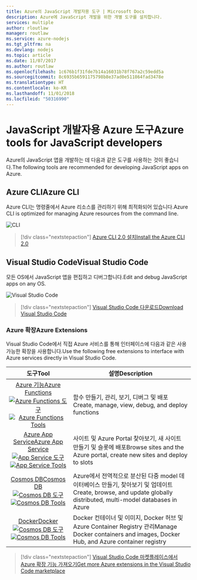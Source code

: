 ```yaml
---
title: Azure의 JavaScript 개발자용 도구 | Microsoft Docs
description: Azure에 JavaScript 개발을 위한 개별 도구를 설치합니다.
services: multiple
author: rloutlaw
manager: routlaw
ms.service: azure-nodejs
ms.tgt_pltfrm: na
ms.devlang: nodejs
ms.topic: article
ms.date: 11/07/2017
ms.author: routlaw
ms.openlocfilehash: 1c676b1f31fde7b14a16031b78f767a2c59edd5a
ms.sourcegitcommit: 8c6935b6591175798b8e37ad0e511864fad3478e
ms.translationtype: HT
ms.contentlocale: ko-KR
ms.lasthandoff: 11/01/2018
ms.locfileid: "50316990"
---
```

# <a name="azure-tools-for-javascript-developers"></a><span data-ttu-id="4ac4c-103">JavaScript 개발자용 Azure 도구</span><span class="sxs-lookup"><span data-stu-id="4ac4c-103">Azure tools for JavaScript developers</span></span>
<span data-ttu-id="4ac4c-104">Azure의 JavaScript 앱을 개발하는 데 다음과 같은 도구를 사용하는 것이 좋습니다.</span><span class="sxs-lookup"><span data-stu-id="4ac4c-104">The following tools are recommended for developing JavaScript apps on Azure.</span></span>

## <a name="azure-cli"></a><span data-ttu-id="4ac4c-105">Azure CLI</span><span class="sxs-lookup"><span data-stu-id="4ac4c-105">Azure CLI</span></span>
<span data-ttu-id="4ac4c-106">Azure CLI는 명령줄에서 Azure 리소스를 관리하기 위해 최적화되어 있습니다.</span><span class="sxs-lookup"><span data-stu-id="4ac4c-106">Azure CLI is optimized for managing Azure resources from the command line.</span></span>

![CLI](media/node-azure-tools/cli.png)
 
> [!div class="nextstepaction"]
> [<span data-ttu-id="4ac4c-108">Azure CLI 2.0 설치</span><span class="sxs-lookup"><span data-stu-id="4ac4c-108">Install the Azure CLI 2.0</span></span>](https://docs.microsoft.com/cli/azure/install-az-cli2)

## <a name="visual-studio-code"></a><span data-ttu-id="4ac4c-109">Visual Studio Code</span><span class="sxs-lookup"><span data-stu-id="4ac4c-109">Visual Studio Code</span></span>
<span data-ttu-id="4ac4c-110">모든 OS에서 JavaScript 앱을 편집하고 디버그합니다.</span><span class="sxs-lookup"><span data-stu-id="4ac4c-110">Edit and debug JavaScript apps on any OS.</span></span>

![Visual Studio Code](media/node-azure-tools/vs-code.png)

> [!div class="nextstepaction"]
> [<span data-ttu-id="4ac4c-112">Visual Studio Code 다운로드</span><span class="sxs-lookup"><span data-stu-id="4ac4c-112">Download Visual Studio Code</span></span>](https://code.visualstudio.com)

### <a name="azure-extensions"></a><span data-ttu-id="4ac4c-113">Azure 확장</span><span class="sxs-lookup"><span data-stu-id="4ac4c-113">Azure Extensions</span></span>
<span data-ttu-id="4ac4c-114">Visual Studio Code에서 직접 Azure 서비스를 통해 인터페이스에 다음과 같은 사용 가능한 확장을 사용합니다.</span><span class="sxs-lookup"><span data-stu-id="4ac4c-114">Use the following free extensions to interface with Azure services directly in Visual Studio Code.</span></span>

| <span data-ttu-id="4ac4c-115">도구</span><span class="sxs-lookup"><span data-stu-id="4ac4c-115">Tool</span></span> | <span data-ttu-id="4ac4c-116">설명</span><span class="sxs-lookup"><span data-stu-id="4ac4c-116">Description</span></span>  |
|:---------:|---------|
| [<span data-ttu-id="4ac4c-117">Azure 기능</span><span class="sxs-lookup"><span data-stu-id="4ac4c-117">Azure Functions</span></span>](https://marketplace.visualstudio.com/items?itemName=ms-azuretools.vscode-azurefunctions) <br> <span data-ttu-id="4ac4c-118">[![Azure Functions 도구](media/node-azure-tools/icon-azure-functions.png)](https://marketplace.visualstudio.com/items?itemName=ms-azuretools.vscode-azurefunctions)</span><span class="sxs-lookup"><span data-stu-id="4ac4c-118">[![Azure Functions Tools](media/node-azure-tools/icon-azure-functions.png)](https://marketplace.visualstudio.com/items?itemName=ms-azuretools.vscode-azurefunctions)</span></span> | <span data-ttu-id="4ac4c-119">함수 만들기, 관리, 보기, 디버그 및 배포</span><span class="sxs-lookup"><span data-stu-id="4ac4c-119">Create, manage, view, debug, and deploy functions</span></span>|
| [<span data-ttu-id="4ac4c-120">Azure App Service</span><span class="sxs-lookup"><span data-stu-id="4ac4c-120">Azure App Service</span></span>](https://marketplace.visualstudio.com/items?itemName=ms-azuretools.vscode-azureappservice) <br> <span data-ttu-id="4ac4c-121">[![App Service 도구](media/node-azure-tools/icon-azure-app-service.png)](https://marketplace.visualstudio.com/items?itemName=ms-azuretools.vscode-azureappservice)</span><span class="sxs-lookup"><span data-stu-id="4ac4c-121">[![App Service Tools](media/node-azure-tools/icon-azure-app-service.png)](https://marketplace.visualstudio.com/items?itemName=ms-azuretools.vscode-azureappservice)</span></span> | <span data-ttu-id="4ac4c-122">사이트 및 Azure Portal 찾아보기, 새 사이트 만들기 및 슬롯에 배포</span><span class="sxs-lookup"><span data-stu-id="4ac4c-122">Browse sites and the Azure portal, create new sites and deploy to slots</span></span> |
| [<span data-ttu-id="4ac4c-123">Cosmos DB</span><span class="sxs-lookup"><span data-stu-id="4ac4c-123">Cosmos DB </span></span>](https://marketplace.visualstudio.com/items?itemName=ms-azuretools.vscode-cosmosdb)  <br> <span data-ttu-id="4ac4c-124">[![Cosmos DB 도구](media/node-azure-tools/icon-cosmos-db.png)](https://marketplace.visualstudio.com/items?itemName=ms-azuretools.vscode-cosmosdb)</span><span class="sxs-lookup"><span data-stu-id="4ac4c-124">[![Cosmos DB Tools](media/node-azure-tools/icon-cosmos-db.png)](https://marketplace.visualstudio.com/items?itemName=ms-azuretools.vscode-cosmosdb)</span></span>| <span data-ttu-id="4ac4c-125">Azure에서 전역적으로 분산된 다중 model 데이터베이스 만들기, 찾아보기 및 업데이트</span><span class="sxs-lookup"><span data-stu-id="4ac4c-125">Create, browse, and update globally distributed, multi-model databases in Azure</span></span> |
| [<span data-ttu-id="4ac4c-126">Docker</span><span class="sxs-lookup"><span data-stu-id="4ac4c-126">Docker</span></span>](https://marketplace.visualstudio.com/items?itemName=formulahendry.docker-explorer)   <br> <span data-ttu-id="4ac4c-127">[![Cosmos DB 도구](media/node-azure-tools/icon-docker.png)](https://marketplace.visualstudio.com/items?itemName=formulahendry.docker-explorer)</span><span class="sxs-lookup"><span data-stu-id="4ac4c-127">[![Cosmos DB Tools](media/node-azure-tools/icon-docker.png)](https://marketplace.visualstudio.com/items?itemName=formulahendry.docker-explorer)</span></span>| <span data-ttu-id="4ac4c-128">Docker 컨테이너 및 이미지, Docker 허브 및 Azure Container Registry 관리</span><span class="sxs-lookup"><span data-stu-id="4ac4c-128">Manage Docker containers and images, Docker Hub, and Azure container registry</span></span> |

> [!div class="nextstepaction"]
> [<span data-ttu-id="4ac4c-129">Visual Studio Code 마켓플레이스에서 Azure 확장 기능 가져오기</span><span class="sxs-lookup"><span data-stu-id="4ac4c-129">Get more Azure extensions in the Visual Studio Code marketplace</span></span>](https://marketplace.visualstudio.com/search?term=azure&target=VSCode&category=All%20categories&sortBy=Relevance)